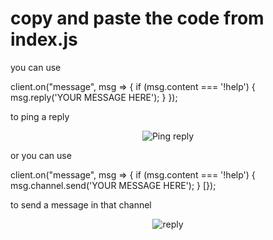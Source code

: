 # copy and paste the code from index.js

you can use 

client.on("message", msg => {
  if (msg.content === '!help') {
    msg.reply('YOUR MESSAGE HERE');
  }
});

to ping a reply

<p align="center">
  <img alt="Ping reply" src="https://i.imgur.com/VorQaih.png">
</p>

or
you can use 

client.on("message", msg => {
  if (msg.content === '!help') {
    msg.channel.send('YOUR MESSAGE HERE');
  }
[});

to send a message in that channel

<p align="center">
  <img alt="reply" src="https://i.imgur.com/68oPmiC.png">
</p>
